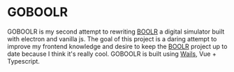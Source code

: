 # GOBOOLR

GOBOOLR is my second attempt to rewriting [BOOLR](https://github.com/GGBRW/BOOLR) a digital simulator built with electron and vanilla js.
The goal of this project is a daring attempt to improve my frontend knowledge and desire to keep the
[BOOLR](http://boolr.me/) project up to date because I think it's really cool. GOBOOLR is built using [Wails](https://wails.io/), Vue + Typescript.
